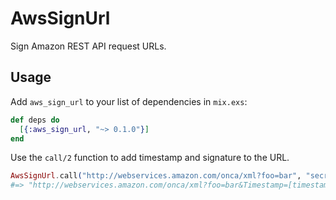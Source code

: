 # AwsSignUrl

Sign Amazon REST API request URLs.

## Usage

Add `aws_sign_url` to your list of dependencies in `mix.exs`:

```elixir
def deps do
  [{:aws_sign_url, "~> 0.1.0"}]
end
```

Use the `call/2` function to add timestamp and signature to the URL.

```elixir
AwsSignUrl.call("http://webservices.amazon.com/onca/xml?foo=bar", "secret_access_key")
#=> "http://webservices.amazon.com/onca/xml?foo=bar&Timestamp=[timestamp]&Signature=some-signature"
```
